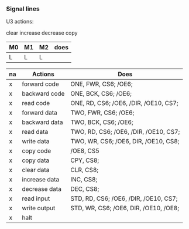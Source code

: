 
### Signal lines

U3 actions:

clear
increase
decrease
copy

| M0 | M1 | M2 | does | 
| --- | --- | --- | --- |
| L | L | L | 


| na | Actions | Does |
| -- | -- | -- |
| x | forward code  | ONE, FWR, CS6; /OE6; |
| x | backward code | ONE, BCK, CS6; /OE6; | 
| x | read code | ONE, RD, CS6; /OE6, /DIR, /OE10, CS7; |
| x | forward data | TWO, FWR, CS6; /OE6; |
| x | backward data | TWO, BCK, CS6; /OE6; |
| x | read data | TWO, RD, CS6; /OE6, /DIR, /OE10, CS7; |
| x | write data | TWO, WR, CS6; /OE6, DIR, /OE10, CS8; |
| x | copy code | /OE8, CS5 |
| x | copy data | CPY, CS8; |
| x | clear data | CLR, CS8; |
| x | increase data | INC, CS8; |
| x | decrease data | DEC, CS8; |
| x | read input | STD, RD, CS6; /OE6, /DIR, /OE10, CS7; |
| x | write output | STD, WR, CS6; /OE6, DIR, /OE10, /OE8; |
| x | halt |
